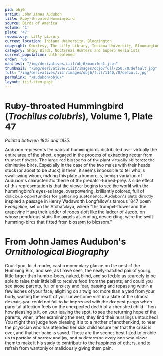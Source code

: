 ```yaml
---
pid: obj6
artist: John James Audubon
title: Ruby-throated Hummingbird
source: Birds of America
volume: '1'
plate: '47'
repository: Lilly Library
current_location: Indiana University, Bloomington
copyright: Courtesy, The Lilly Library, Indiana University, Bloomington, Indiana
category: Showy Birds, Nocturnal Hunters and Superb Aerialists
current_population: Unthreatened
order: '06'
manifest: "/img/derivatives/iiif/obj6/manifest.json"
thumbnail: "/img/derivatives/iiif/images/obj6/full/250,/0/default.jpg"
full: "/img/derivatives/iiif/images/obj6/full/1140,/0/default.jpg"
permalink: "/audubon/obj6/"
layout: iiif-item-page
---
```



# Ruby-throated Hummingbird (_Trochilus colubris_), Volume 1, Plate 47

_Painted between 1822 and 1825._

Audubon represents ten pairs of hummingbirds distributed over virtually the entire area of the sheet, engaged in the process of extracting nectar from trumpet flowers. The large red blossoms of the plant virtually obliterate the diminutive birds. Especially in the case of the two males with their heads stuck (or about to be stuck) in them, it seems impossible to tell who is swallowing whom, making this plate a humorous, benign variation of Audubon's characteristic theme of the predator-turned-prey. A side effect of this representation is that the viewer begins to see the world with the hummingbird's eyes-as large, overpowering, brilliantly colored, full of delicious opportunities for gathering sustenance. Audubon's plate directly inspired a passage in Henry Wadsworth Longfellow's famous 1847 poem _Evangeline_, set on the Atchafalaya, where "the trumpet-flower and the grapevine Hung their ladder of ropes aloft like the ladder of Jacob, on whose pendulous stairs the angels ascending, descending, were the swift humming-birds that flitted from blossom to blossom."

# From John James Audubon's _Ornithological Biography_

Could you, kind reader, cast a momentary glance on the nest of the Humming Bird, and see, as I have seen, the newly-hatched pair of young, little larger than humble-bees, naked, blind, and so feeble as scarcely to be able to raise their little bill to receive food from the parents; and could you see those parents, full of anxiety and fear, passing and repassing within a few inches of your face, alighting on a twig not more than a yard from your body, waiting the result of your unwelcome visit in a state of the utmost despair,-you could not fail to be impressed with the deepest pangs which parental affection feels on the unexpected death of a cherished child. Then how pleasing is it, on your leaving the spot, to see the returning hope of the parents, when, after examining the nest, they find their nurslings untouched! You might then judge how pleasing it is to a mother of another kind, to hear the physician who has attended her sick child assure her that the crisis is over, and that her babe is saved. These are the scenes best fitted to enable us to partake of sorrow and joy, and to determine every one who views them to make it his study to contribute to the happiness of others, and to refrain from wantonly or maliciously giving them pain.
